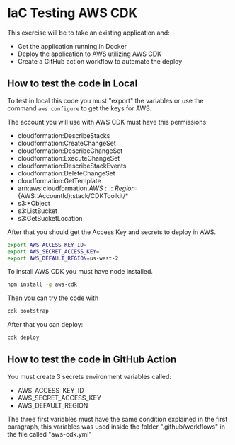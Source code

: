 # IaC Testing AWS CDK

This exercise will be to take an existing application and:

- Get the application running in Docker
- Deploy the application to AWS utilizing AWS CDK
- Create a GitHub action workflow to automate the deploy

## How to test the code in Local

To test in local this code you must "export" the variables or use the command `aws configure` to get the keys for AWS.

The account you will use with AWS CDK must have this permissions: 

- cloudformation:DescribeStacks
- cloudformation:CreateChangeSet
- cloudformation:DescribeChangeSet
- cloudformation:ExecuteChangeSet
- cloudformation:DescribeStackEvents
- cloudformation:DeleteChangeSet
- cloudformation:GetTemplate
- arn:aws:cloudformation:${AWS::Region}:${AWS::AccountId}:stack/CDKToolkit/*
- s3:*Object
- s3:ListBucket
- s3:GetBucketLocation

After that you should get the Access Key and secrets to deploy in AWS.

~~~bash
export AWS_ACCESS_KEY_ID=
export AWS_SECRET_ACCESS_KEY=
export AWS_DEFAULT_REGION=us-west-2
~~~

To install AWS CDK you must have node installed.

~~~bash
npm install -g aws-cdk
~~~

Then you can try the code with

~~~bash
cdk bootstrap
~~~~

After that you can deploy:

~~~bash
cdk deploy
~~~

## How to test the code in GitHub Action

You must create 3 secrets environment variables called:

- AWS_ACCESS_KEY_ID
- AWS_SECRET_ACCESS_KEY
- AWS_DEFAULT_REGION

The three first variables must have the same condition explained in the first
paragraph, this variables was used inside the folder
".github/workflows" in the file called "aws-cdk.yml"
